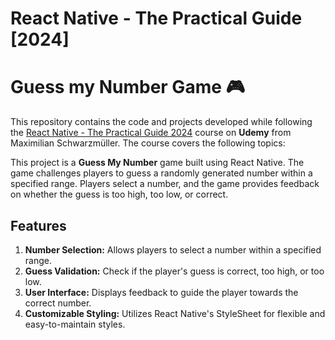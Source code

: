 ﻿# React Native - The Practical Guide [2024]

# Guess my Number Game 🎮

This repository contains the code and projects developed while following the [React Native - The Practical Guide 2024](https://www.udemy.com/course/react-native-the-practical-guide/) course on **Udemy** from Maximilian Schwarzmüller. The course covers the following topics:

This project is a **Guess My Number** game built using React Native. The game challenges players to guess a randomly generated number within a specified range. Players select a number, and the game provides feedback on whether the guess is too high, too low, or correct.

## Features
1. **Number Selection:** Allows players to select a number within a specified range.
2. **Guess Validation:** Check if the player's guess is correct, too high, or too low.
3. **User Interface:** Displays feedback to guide the player towards the correct number.
4. **Customizable Styling:** Utilizes React Native's StyleSheet for flexible and easy-to-maintain styles.
